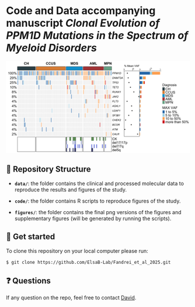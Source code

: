 # Code and Data accompanying manuscript _Clonal Evolution of PPM1D Mutations in the Spectrum of Myeloid Disorders_ 

![](./figures/main/figure_2/fig_2f.png)

## :open_file_folder: Repository Structure

- **`data/`**: the folder contains the clinical and processed molecular data to reproduce the results and figures of the study.

- **`code/`**: the folder contains R scripts to reproduce figures of the study.

- **`figures/`**: the folder contains the final png versions of the figures and supplementary figures (will be generated by running the scripts).

## :rocket: Get started

To clone this repository on your local computer please run:

```shell
$ git clone https://github.com/ElsaB-Lab/Fandrei_et_al_2025.git
```
## :question: Questions

If any question on the repo, feel free to contact [David](https://github.com/davidfdr99).
